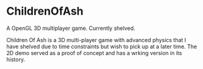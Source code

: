 # ChildrenOfAsh
A OpenGL 3D multiplayer game.  Currently shelved.

Children Of Ash is a 3D multi-player game with advanced physics that I have shelved due to time constraints but wish to pick up at a later time.  The 2D demo served as a proof of concept and has a wrking version in its history.
